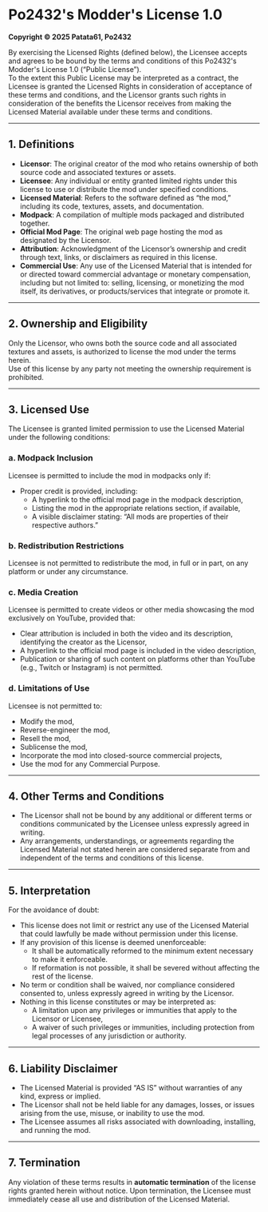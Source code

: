 # Po2432's Modder's License 1.0  
**Copyright © 2025 Patata61, Po2432**

By exercising the Licensed Rights (defined below), the Licensee accepts and agrees to be bound by the terms and conditions of this Po2432's Modder's License 1.0 (“Public License”).  
To the extent this Public License may be interpreted as a contract, the Licensee is granted the Licensed Rights in consideration of acceptance of these terms and conditions, and the Licensor grants such rights in consideration of the benefits the Licensor receives from making the Licensed Material available under these terms and conditions.

---

## 1. Definitions
- **Licensor**: The original creator of the mod who retains ownership of both source code and associated textures or assets.  
- **Licensee**: Any individual or entity granted limited rights under this license to use or distribute the mod under specified conditions.  
- **Licensed Material**: Refers to the software defined as “the mod,” including its code, textures, assets, and documentation.  
- **Modpack**: A compilation of multiple mods packaged and distributed together.  
- **Official Mod Page**: The original web page hosting the mod as designated by the Licensor.  
- **Attribution**: Acknowledgment of the Licensor’s ownership and credit through text, links, or disclaimers as required in this license.  
- **Commercial Use**: Any use of the Licensed Material that is intended for or directed toward commercial advantage or monetary compensation, including but not limited to: selling, licensing, or monetizing the mod itself, its derivatives, or products/services that integrate or promote it.

---

## 2. Ownership and Eligibility  
Only the Licensor, who owns both the source code and all associated textures and assets, is authorized to license the mod under the terms herein.  
Use of this license by any party not meeting the ownership requirement is prohibited.

---

## 3. Licensed Use  
The Licensee is granted limited permission to use the Licensed Material under the following conditions:

### a. Modpack Inclusion  
Licensee is permitted to include the mod in modpacks only if:
- Proper credit is provided, including:  
  - A hyperlink to the official mod page in the modpack description,  
  - Listing the mod in the appropriate relations section, if available,  
  - A visible disclaimer stating: “All mods are properties of their respective authors.”

### b. Redistribution Restrictions  
Licensee is not permitted to redistribute the mod, in full or in part, on any platform or under any circumstance.

### c. Media Creation  
Licensee is permitted to create videos or other media showcasing the mod exclusively on YouTube, provided that:
- Clear attribution is included in both the video and its description, identifying the creator as the Licensor,  
- A hyperlink to the official mod page is included in the video description,  
- Publication or sharing of such content on platforms other than YouTube (e.g., Twitch or Instagram) is not permitted.

### d. Limitations of Use  
Licensee is not permitted to:
- Modify the mod,  
- Reverse-engineer the mod,  
- Resell the mod,  
- Sublicense the mod,  
- Incorporate the mod into closed-source commercial projects,  
- Use the mod for any Commercial Purpose.

---

## 4. Other Terms and Conditions  
- The Licensor shall not be bound by any additional or different terms or conditions communicated by the Licensee unless expressly agreed in writing.  
- Any arrangements, understandings, or agreements regarding the Licensed Material not stated herein are considered separate from and independent of the terms and conditions of this license.

---

## 5. Interpretation  
For the avoidance of doubt:
- This license does not limit or restrict any use of the Licensed Material that could lawfully be made without permission under this license.  
- If any provision of this license is deemed unenforceable:  
  - It shall be automatically reformed to the minimum extent necessary to make it enforceable.  
  - If reformation is not possible, it shall be severed without affecting the rest of the license.  
- No term or condition shall be waived, nor compliance considered consented to, unless expressly agreed in writing by the Licensor.  
- Nothing in this license constitutes or may be interpreted as:  
  - A limitation upon any privileges or immunities that apply to the Licensor or Licensee,  
  - A waiver of such privileges or immunities, including protection from legal processes of any jurisdiction or authority.

---

## 6. Liability Disclaimer  
- The Licensed Material is provided “AS IS” without warranties of any kind, express or implied.  
- The Licensor shall not be held liable for any damages, losses, or issues arising from the use, misuse, or inability to use the mod.  
- The Licensee assumes all risks associated with downloading, installing, and running the mod.

---

## 7. Termination  
Any violation of these terms results in **automatic termination** of the license rights granted herein without notice. Upon termination, the Licensee must immediately cease all use and distribution of the Licensed Material.
